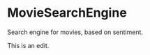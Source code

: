 MovieSearchEngine
=================

Search engine for movies, based on sentiment.

This is an edit.